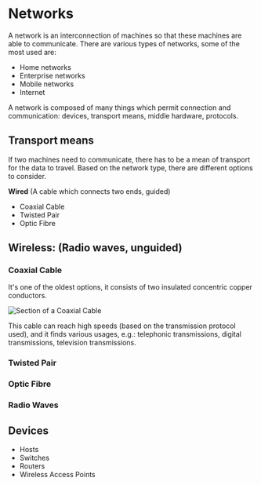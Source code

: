 # Networks

A network is an interconnection of machines so that these machines are able to communicate.
There are various types of networks, some of the most used are:

- Home networks
- Enterprise networks
- Mobile networks
- Internet

A network is composed of many things which permit connection and communication: devices, transport means, middle hardware, protocols.

## Transport means

If two machines need to communicate, there has to be a mean of transport for the data to travel. Based on the network type, there are different options to consider.

**Wired** (A cable which connects two ends, guided)
- Coaxial Cable
- Twisted Pair
- Optic Fibre

**Wireless**: (Radio waves, unguided)
- 

### Coaxial Cable

It's one of the oldest options, it consists of two insulated concentric copper conductors.

![Section of a Coaxial Cable](coax_cable_section.jpg)

This cable can reach high speeds (based on the transmission protocol used), and it finds various usages, e.g.: telephonic transmissions, digital transmissions, television transmissions.

### Twisted Pair

### Optic Fibre

### Radio Waves

## Devices

- Hosts
- Switches
- Routers
- Wireless Access Points